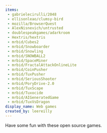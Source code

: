```yaml
---
items:
 - gabrielecirulli/2048
 - ellisonleao/clumsy-bird
 - mozilla/BrowserQuest
 - AlexNisnevich/untrusted
 - doublespeakgames/adarkroom
 - Hextris/hextris
 - mrbid/Cubes2
 - mrbid/Snowboarder
 - mrbid/Snowling
 - mrbid/SNOWBALL2
 - mrbid/SpaceMiner
 - mrbid/FractalAttackOnlineLite
 - mrbid/CoinPusher
 - mrbid/TuxPusher
 - mrbid/SeriousShooter
 - mrbid/PoryDrive-2.0
 - mrbid/TuxScape
 - mrbid/Tuxocide
 - mrbid/AIGeneratedGame
 - mrbid/TuxVsDragon
display_name: Web games
created_by: leereilly
---
```

Have some fun with these open source games.
